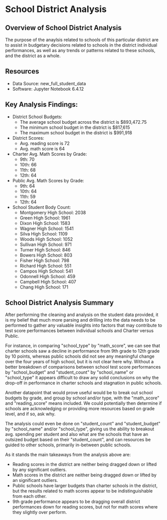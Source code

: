 # School District Analysis
## Overview of School District Analysis
The purpose of the anaylsis related to schools of this particular district are to assist in budgetary decisions related to schools in the district individual performances, as well as any trends or patterns related to these schools, and the district as a whole.

## Resources
- Data Source: new_full_student_data
- Software: Jupyter Notebook 6.4.12

## Key Analysis Findings:
- District School Budgets:
  - The average school budget across the district is $893,472.75
  - The minimum school budget in the district is $817,615
  - The maximum school budget in the district is $991,918
- District Scores:
  - Avg. reading score is 72
  - Avg. math score is 64
- Charter Avg. Math Scores by Grade:    
  - 9th: 70
  - 10th: 66
  - 11th: 68
  - 12th: 64
- Public Avg. Math Scores by Grade:
  - 9th: 64
  - 10th: 64
  - 11th: 59
  - 12th: 64
- School Student Body Count:
  - Montgomery High School: 2038
  - Green High School: 1961
  - Dixon High School: 1583
  - Wagner High School: 1541
  - Silva High School: 1109
  - Woods High School: 1052
  - Sullivan High School: 971
  - Turner High School: 846
  - Bowers High School: 803
  - Fisher High School: 798
  - Richard High School: 551
  - Campos High School: 541
  - Odonnell High School: 459
  - Campbell High School: 407
  - Chang High School: 171  

## School District Analysis Summary
After performing the cleaning and analysis on the student data provided, it is my belief that much more parsing and drilling into the data needs to be performed to gather any valuable insights into factors that may contribute to test score performances between individual schools and Charter versus Public.

For instance, in comparing "school_type" by "math_score", we can see that charter schools saw a decline in performance from 9th grade to 12th grade by 10 points, whereas public schools did not see any meaningful change over the four years of high school, but it is not clear here why. Without a better breakdown of comparisons between school test score performances by "school_budget" and "student_count" by "school_name" or "school_type" it appears difficult to draw any solid conclusions on why the drop-off in performance in charter schools and stagnation in public schools.

Another datapoint that would prove useful would be to break out school budgets by grade, and group by school and/or type, with the "math_score" and "reading_score" means included. We could potentially then determine if schools are acknowledging or providing more resources based on grade level, and if so, ask why.

The analysis could even be done on "student_count" and "student_budget" by "school_name" and/or "school_type", giving us the ability to breakout avg. spending per student and also what are the schools that have an outsized budget based on their "student_count", and can resources be guided to other schools, primarily in-between public schools.

As it stands the main takeaways from the analysis above are:
- Reading scores in the district are neither being dragged down or lifted by any significant outliers.
- Math scores in the district are neither being dragged down or lifted by an significant outliers.
- Public schools have larger budgets than charter schools in the district, but the results related to math scores appear to be indistinguishable from each other.
- 9th grade performance appears to be dragging overall district performances down for reading scores, but not for math scores where they slightly over perform.
